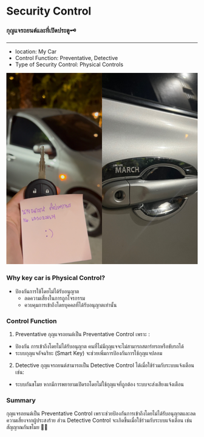 # Security Control
### **กุญแจรถยนต์และที่เปิดประตู🗝️**
---
- location: My Car
- Control Function: Preventative, Detective
- Type of Security Control: Physical Controls

![Cars](/assets/cars.jpg)

### Why key car is Physical Control?
- ป้องกันการใช้โดยไม่ได้รับอนุญาต  
  - ลดความเสี่ยงในการถูกโจรกรรม  
  - ควบคุมการเข้าถึงโดยบุคคลที่ได้รับอนุญาตเท่านั้น  

### Control Function
1. Preventative
กุญแจรถยนต์เป็น Preventative Control เพราะ :
- ป้องกัน การเข้าถึงโดยไม่ได้รับอนุญาต คนที่ไม่มีกุญแจจะไม่สามารถสตาร์ทรถหรือขับรถได้
- ระบบกุญแจอัจฉริยะ (Smart Key) จะช่วยเพิ่มการป้องกันการใช้กุญแจปลอม

2. Detective
กุญแจรถยนต์สามารถเป็น Detective Control ได้เมื่อใช้ร่วมกับระบบแจ้งเตือน เช่น:
- ระบบกันขโมย หากมีการพยายามเปิดรถโดยไม่ใช้กุญแจที่ถูกต้อง ระบบจะส่งเสียงแจ้งเตือน

### Summary
กุญแจรถยนต์เป็น Preventative Control เพราะช่วยป้องกันการเข้าถึงโดยไม่ได้รับอนุญาตและลดความเสี่ยงจากผู้ประสงร้าย ส่วน Detective Control จะเกิดขึ้นเมื่อใช้ร่วมกับระบบแจ้งเตือน เช่น สัญญาณกันขโมย 🚗🔑